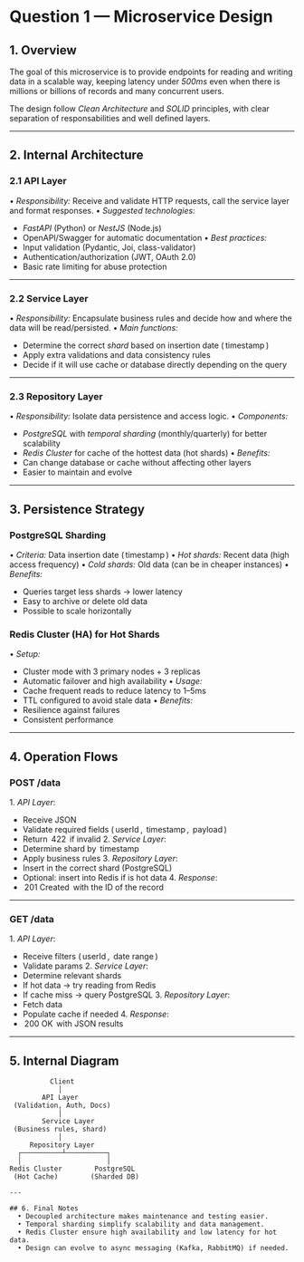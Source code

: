 # Question 1 — Microservice Design

## 1. Overview
The goal of this microservice is to provide endpoints for reading and writing data in a scalable way, keeping latency under *500ms* even when there is millions or billions of records and many concurrent users.

The design follow *Clean Architecture* and *SOLID* principles, with clear separation of responsabilities and well defined layers.

---

## 2. Internal Architecture

### 2.1 API Layer
•⁠  ⁠*Responsibility:* Receive and validate HTTP requests, call the service layer and format responses.
•⁠  ⁠*Suggested technologies:*  
  - *FastAPI* (Python) or *NestJS* (Node.js)
  - OpenAPI/Swagger for automatic documentation
•⁠  ⁠*Best practices:*
  - Input validation (Pydantic, Joi, class-validator)
  - Authentication/authorization (JWT, OAuth 2.0)
  - Basic rate limiting for abuse protection

---

### 2.2 Service Layer
•⁠  ⁠*Responsibility:* Encapsulate business rules and decide how and where the data will be read/persisted.
•⁠  ⁠*Main functions:*
  - Determine the correct *shard* based on insertion date (⁠ timestamp ⁠)
  - Apply extra validations and data consistency rules
  - Decide if it will use cache or database directly depending on the query

---

### 2.3 Repository Layer
•⁠  ⁠*Responsibility:* Isolate data persistence and access logic.
•⁠  ⁠*Components:*
  - *PostgreSQL* with *temporal sharding* (monthly/quarterly) for better scalability
  - *Redis Cluster* for cache of the hottest data (hot shards)
•⁠  ⁠*Benefits:*
  - Can change database or cache without affecting other layers
  - Easier to maintain and evolve

---

## 3. Persistence Strategy

### PostgreSQL Sharding
•⁠  ⁠*Criteria:* Data insertion date (⁠ timestamp ⁠)
•⁠  ⁠*Hot shards:* Recent data (high access frequency)
•⁠  ⁠*Cold shards:* Old data (can be in cheaper instances)
•⁠  ⁠*Benefits:*
  - Queries target less shards → lower latency
  - Easy to archive or delete old data
  - Possible to scale horizontally

### Redis Cluster (HA) for Hot Shards
•⁠  ⁠*Setup:*
  - Cluster mode with 3 primary nodes + 3 replicas
  - Automatic failover and high availability
•⁠  ⁠*Usage:*
  - Cache frequent reads to reduce latency to 1–5ms
  - TTL configured to avoid stale data
•⁠  ⁠*Benefits:*
  - Resilience against failures
  - Consistent performance

---

## 4. Operation Flows

### POST /data
1.⁠ ⁠*API Layer*:
   - Receive JSON
   - Validate required fields (⁠ userId ⁠, ⁠ timestamp ⁠, ⁠ payload ⁠)
   - Return ⁠ 422 ⁠ if invalid
2.⁠ ⁠*Service Layer*:
   - Determine shard by ⁠ timestamp ⁠
   - Apply business rules
3.⁠ ⁠*Repository Layer*:
   - Insert in the correct shard (PostgreSQL)
   - Optional: insert into Redis if is hot data
4.⁠ ⁠*Response*:
   - ⁠ 201 Created ⁠ with the ID of the record

---

### GET /data
1.⁠ ⁠*API Layer*:
   - Receive filters (⁠ userId ⁠, ⁠ date range ⁠)
   - Validate params
2.⁠ ⁠*Service Layer*:
   - Determine relevant shards
   - If hot data → try reading from Redis
   - If cache miss → query PostgreSQL
3.⁠ ⁠*Repository Layer*:
   - Fetch data
   - Populate cache if needed
4.⁠ ⁠*Response*:
   - ⁠ 200 OK ⁠ with JSON results

---

## 5. Internal Diagram

```plaintext
          Client
            │
        API Layer
 (Validation, Auth, Docs)
            │
        Service Layer
 (Business rules, shard)
            │
     Repository Layer
  ┌──────────┴──────────┐
  │                     │
Redis Cluster        PostgreSQL
 (Hot Cache)        (Sharded DB)

---

## 6. Final Notes
  • Decoupled architecture makes maintenance and testing easier.
  • Temporal sharding simplify scalability and data management.
  • Redis Cluster ensure high availability and low latency for hot data.
  • Design can evolve to async messaging (Kafka, RabbitMQ) if needed.
